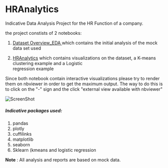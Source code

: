 # HRAnalytics

Indicative Data Analysis Project for the HR Function of a company.

the project constists of 2 notebooks:

 1. [Dataset Overview_EDA ](https://nbviewer.jupyter.org/github/CPsarropoulos/HRAnalytics/blob/4c18e9277257ef4613ad0cb05ee8de5b63b18e27/DatasetOverview_EDA.ipynb)
 which contains the initial analysis of the mock data set used

 2. [HRAnalytics](HRAnalytics.ipynb) which contains visualizations on the dataset, a K-means clustering example and a Logistic  
   regression example 

Since both notebook contain interactive visualizations please try to render them on nbviewer in order to get the maximum output. The way to do this is to click on the "-" sign and the click "external view available with nbviewer"

![ScreenShot](Screenshot.jpg)

##### Indicative packages used:
 1. pandas
 2. plotly
 3. cuffilinks
 4. matplotlib
 5. seaborn
 6. Sklearn (kmeans and logistic regression
 
 **Note** : All analysis and reports are based on mock data.
 


